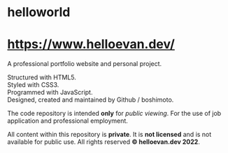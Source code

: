 # helloworld

# https://www.helloevan.dev/

A professional portfolio website and personal project.

Structured with HTML5.<br>
Styled with CSS3.<br>
Programmed with JavaScript.<br>
Designed, created and maintained by Github / boshimoto.

The code repository is intended **only** for *public viewing*. For the use of job application and professional employment.

All content within this repository is **private**. It is **not licensed** and is not available for public use.
All rights reserved **© helloevan.dev 2022**.
